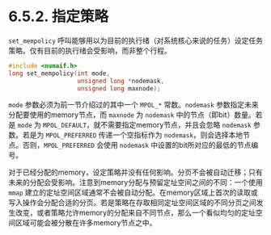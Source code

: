 # 6.5.2. 指定策略

`set_mempolicy` 呼叫能够用以为目前的执行绪（对系统核心来说的任务）设定任务策略。仅有目前的执行绪会受影响，而非整个行程。

```c
#include <numaif.h>
long set_mempolicy(int mode,
                   unsigned long *nodemask,
                   unsigned long maxnode);
```

`mode` 参数必须为前一节介绍过的其中一个 `MPOL_*` 常数。`nodemask` 参数指定未来分配要使用的memory节点，而 `maxnode` 为 `nodemask` 中的节点（即bit）数量。若是 `mode` 为 `MPOL_DEFAULT`，就不需要指定memory节点，并且会忽略 `nodemask` 参数。若是为 `MPOL_PREFERRED` 传递一个空指标作为 `nodemask`，则会选择本地节点。否则，`MPOL_PREFERRED` 会使用 `nodemask` 中设置的bit所对应的最低的节点编号。

对于已经分配的memory，设定策略并没有任何影响。分页不会被自动迁移；只有未来的分配会受影响。注意到memory分配与预留定址空间之间的不同：一个使用 `mmap` 建立的定址空间区域通常不会被自动分配。在memory区域上首次的读取或写入操作会分配合适的分页。若是策略在存取相同定址空间区域的不同分页之间发生改变，或者策略允许memory的分配来自不同节点，那么一个看似均匀的定址空间区域可能会被分散在许多memory节点之中。

